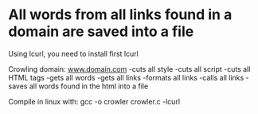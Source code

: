 # All words from all links found in a domain are saved into a file
Using lcurl, you need to install first lcurl

Crowling domain: www.domain.com
  -cuts all style
  -cuts all script
  -cuts all HTML tags 
  -gets all words
  -gets all links 
  -formats all links
  -calls all links 
  -saves all words found in the html into a file

Compile in linux with:
gcc -o crowler crowler.c -lcurl
